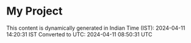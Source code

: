 # My Project

This content is dynamically generated in Indian Time (IST): 2024-04-11 14:20:31 IST
Converted to UTC: 2024-04-11 08:50:31 UTC
